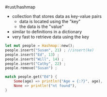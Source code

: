 #rust/hashmap 

- collection that stores data as key-value pairs
	- data is located using the "key"
	- the data is the "value"
- similar to definitions in a dictionary
- very fast to retrieve data using the key

```rust
let mut people = Hashmap::new();
people.insert("Susan", 21) ; //insert(ke)
people.insert("Ed", 13) ;
people.insert("Will", 14) ;
people.insert("Cathy", 22) ;
people.remove("Susan") ;

match people.get("Ed") {
	Some(age) => println!("Age = {:?}", age),
	None => println!("nt found"),
}


```










